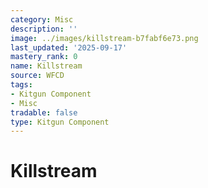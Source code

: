 ```yaml
---
category: Misc
description: ''
image: ../images/killstream-b7fabf6e73.png
last_updated: '2025-09-17'
mastery_rank: 0
name: Killstream
source: WFCD
tags:
- Kitgun Component
- Misc
tradable: false
type: Kitgun Component
---
```


# Killstream

